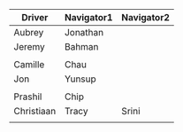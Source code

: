 | Driver | Navigator1 | Navigator2| 
|--------|-----------|------------| 
|Aubrey|Jonathan| |
|Jeremy|Bahman| |
| | |
|Camille|Chau| |
|Jon|Yunsup| |
| | |
|Prashil|Chip| |
|Christiaan|Tracy|Srini|
| | |
  
